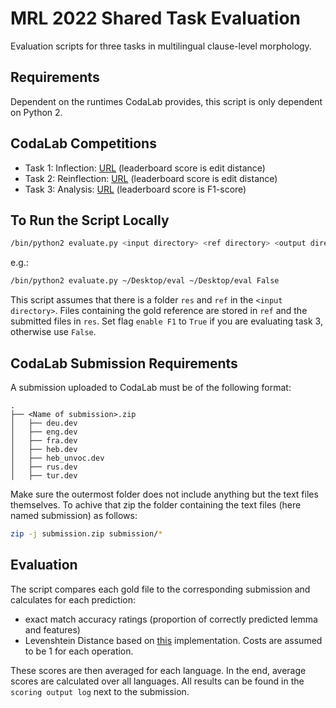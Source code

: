 # MRL 2022 Shared Task Evaluation

Evaluation scripts for three tasks in multilingual clause-level morphology.

## Requirements 

Dependent on the runtimes CodaLab provides, this script is only dependent on Python 2.

## CodaLab Competitions

- Task 1: Inflection: [URL](https://codalab.lisn.upsaclay.fr/competitions/6823?secret_key=168d2627-00fa-4d2b-abca-0982726c280c)
(leaderboard score is edit distance)
- Task 2: Reinflection: [URL](https://codalab.lisn.upsaclay.fr/competitions/6824?secret_key=aa6c5a3f-f261-44bf-bffd-c0698f022358)
(leaderboard score is edit distance)
- Task 3: Analysis: [URL](https://codalab.lisn.upsaclay.fr/competitions/6830?secret_key=44e813c2-96c8-4889-b0fc-24dbe83ad2c6)
(leaderboard score is F1-score)

## To Run the Script Locally
```bash
/bin/python2 evaluate.py <input directory> <ref directory> <output directory> <enable F1> <enable detailed result file>
```

e.g.:

```bash
/bin/python2 evaluate.py ~/Desktop/eval ~/Desktop/eval False
```

This script assumes that there is a folder `res` and `ref` in the `<input directory>`. Files containing the gold reference are stored in `ref` and the submitted files in `res`. Set flag `enable F1` to `True` if you are evaluating task 3, otherwise use `False`.

## CodaLab Submission Requirements

A submission uploaded to CodaLab must be of the following format:

```
.
├── <Name of submission>.zip                   
│   ├── deu.dev
│   ├── eng.dev
│   ├── fra.dev
│   ├── heb.dev
│   ├── heb_unvoc.dev
│   ├── rus.dev
│   ├── tur.dev
```

Make sure the outermost folder does not include anything but the text files themselves. To achive that zip the folder containing the text files (here named submission) as follows:

```bash
zip -j submission.zip submission/*
```

## Evaluation

The script compares each gold file to the corresponding submission and calculates for each prediction:

- exact match accuracy ratings (proportion of correctly predicted lemma and features)
- Levenshtein Distance based on [this](https://python-course.eu/applications-python/levenshtein-distance.php) implementation. Costs are assumed to be 1 for each operation.

These scores are then averaged for each language. In the end, average scores are calculated over all languages. All results can be found in the `scoring output log` next to the submission.
